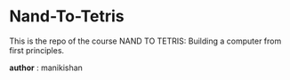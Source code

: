 # Nand-To-Tetris
This is the repo of the course NAND TO TETRIS: Building a computer from first principles.


__author__ : manikishan

